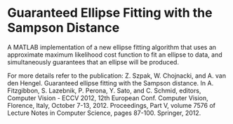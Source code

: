 # Guaranteed Ellipse Fitting with the Sampson Distance
A MATLAB implementation of a new ellipse fitting algorithm that uses an approximate maximum likelihood cost function to fit an ellipse to data, and simultaneously guarantees that an ellipse will be produced. 

For more details refer to the publication:  Z. Szpak, W. Chojnacki, and A. van den Hengel.  Guaranteed ellipse fitting with the Sampson distance.  In A. Fitzgibbon, S. Lazebnik, P. Perona, Y. Sato, and C. Schmid, editors, Computer Vision - ECCV 2012, 12th European Conf. Computer Vision, Florence, Italy, October 7-13, 2012. Proceedings, Part V, volume 7576 of Lecture Notes in Computer Science, pages 87-100. Springer, 2012. 
